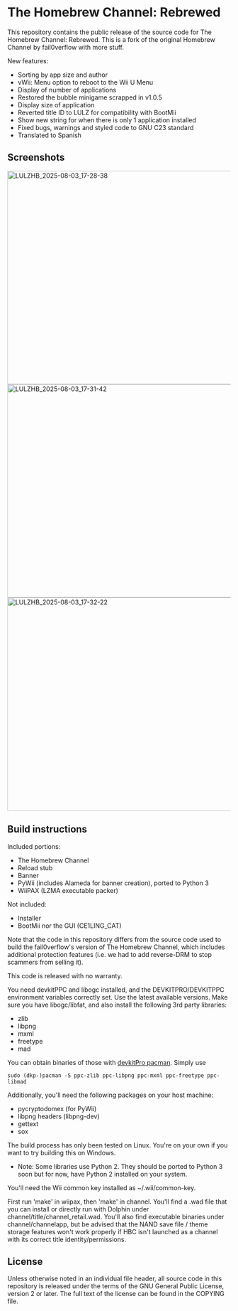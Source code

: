 # The Homebrew Channel: Rebrewed

This repository contains the public release of the source code for
The Homebrew Channel: Rebrewed. This is a fork of the original Homebrew Channel
by fail0verflow with more stuff.

New features:
* Sorting by app size and author
* vWii: Menu option to reboot to the Wii U Menu
* Display of number of applications
* Restored the bubble minigame scrapped in v1.0.5
* Display size of application
* Reverted title ID to LULZ for compatibility with BootMii
* Show new string for when there is only 1 application installed
* Fixed bugs, warnings and styled code to GNU C23 standard
* Translated to Spanish

## Screenshots
<img width="640" height="480" alt="LULZHB_2025-08-03_17-28-38" src="https://github.com/user-attachments/assets/cf11d785-ddb3-46ac-adcc-15d4f18033f2" />
<img width="640" height="480" alt="LULZHB_2025-08-03_17-31-42" src="https://github.com/user-attachments/assets/041bb8cd-a79b-4ecb-b7ed-0b8fb9d79ed8" />
<img width="640" height="480" alt="LULZHB_2025-08-03_17-32-22" src="https://github.com/user-attachments/assets/6d563667-b9d5-487e-862b-538e4b2b9271" />

## Build instructions

Included portions:

* The Homebrew Channel
* Reload stub
* Banner
* PyWii (includes Alameda for banner creation), ported to Python 3
* WiiPAX (LZMA executable packer)

Not included:

* Installer
* BootMii nor the GUI (CE1LING_CAT)

Note that the code in this repository differs from the source code used to build
the fail0verflow's version of The Homebrew Channel, which includes additional
protection features (i.e. we had to add reverse-DRM to stop scammers from
selling it).

This code is released with no warranty.

You need devkitPPC and libogc installed, and the DEVKITPRO/DEVKITPPC environment
variables correctly set. Use the latest available versions. Make sure you have
libogc/libfat, and also install the following 3rd party libraries:

* zlib
* libpng
* mxml
* freetype
* mad

You can obtain binaries of those with
[devkitPro pacman](https://devkitpro.org/wiki/devkitPro_pacman). Simply use

    sudo (dkp-)pacman -S ppc-zlib ppc-libpng ppc-mxml ppc-freetype ppc-libmad

Additionally, you'll need the following packages on your host machine:

* pycryptodomex (for PyWii)
* libpng headers (libpng-dev)
* gettext
* sox

The build process has only been tested on Linux. You're on your own if you
want to try building this on Windows.

* Note: Some libraries use Python 2. They should be ported to Python 3 soon but for now, have Python 2 installed on your system.

You'll need the Wii common key installed as ~/.wii/common-key.

First run 'make' in wiipax, then 'make' in channel. You'll find a .wad file
that you can install or directly run with Dolphin under
channel/title/channel_retail.wad. You'll also find executable binaries under
channel/channelapp, but be advised that the NAND save file / theme storage
features won't work properly if HBC isn't launched as a channel with its
correct title identity/permissions.

## License

Unless otherwise noted in an individual file header, all source code in this
repository is released under the terms of the GNU General Public License,
version 2 or later. The full text of the license can be found in the COPYING
file.
